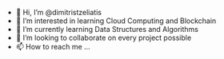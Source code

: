 - 👋 Hi, I’m @dimitristzeliatis
- 👀 I’m interested in learning Cloud Computing and Blockchain
- 🌱 I’m currently learning Data Structures and Algorithms
- 💞️ I’m looking to collaborate on every project possible
- 📫 How to reach me ...

<!---
dimitristzeliatis/dimitristzeliatis is a ✨ special ✨ repository because its `README.md` (this file) appears on your GitHub profile.
You can click the Preview link to take a look at your changes.
--->
